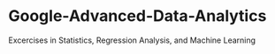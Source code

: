 # Google-Advanced-Data-Analytics
Excercises in Statistics, Regression Analysis, and Machine Learning 
